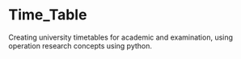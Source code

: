 # Time_Table
Creating university timetables for academic and examination, using operation research concepts using python.
